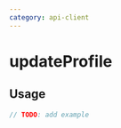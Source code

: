 ```yaml
---
category: api-client
---
```


# updateProfile

<!-- PLACEHOLDER_DESCRIPTION -->

## Usage

```ts
// TODO: add example
```

